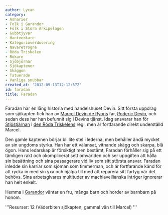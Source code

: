 ```yaml
---
author: Lycan
category:
- Asharier
- Folk i Garandor
- Folk i Stora Arkipelagen
- Gubbtjyvar
- Hantverkare
- Kategoriöverdosering
- Navaretrogna
- Röda Triskelen
- Rökare
- Sjöbjörnar
- Sjökaptener
- Skäggon
- Tatuerade
- Vanliga snubbar
created_at: '2012-09-13T12:12:57Z'
id: faradan
title: Faradan
---
```

Faradan har en lång historia med handelshuset Devin. Sitt första uppdrag som sjökapten fick han av [Marcel Devin de Ryons] far, [Roderic Devin], och sedan dess har han befunnit sig i Devins tjänst. Idag ansvarar han för [Stjöstjärnan] i [den Röda Triskelens] regi, men är fortfarande direkt underställd Marcel.

Den gamle kaptenen börjar bli lite stel i lederna, men behåller ändå mycket av sin ungdoms styrka. Han har ett välansat, vitnande skägg och skarpa, blå ögon. Hans ledarskap är försiktigt men bestämt, Faradan förhåller sig på ett tämligen rakt och okomplicerat sett omvärlden och ser uppgiften att hålla sin besättning och sina passagerare vid liv som sitt största ansvar. Faradan inledde sin karriär som sjöman som timmerman, och är fortfarande känd för att rycka in med sin yxa och hjälpa till med att reparera sitt fartyg när det behövs. Sina arbetsgivares multituder av machiavellianska intriger ignorerar han helt enkelt.

Hemma i [Garandor] väntar en fru, många barn och horder av barnbarn på honom.

'''Resurser: 12 (Väderbiten sjökapten, gammal vän till Marcel) '''

  [Marcel Devin de Ryons]: Marcel_Devin_de_Ryon
  [Roderic Devin]: Roderic_Devin
  [Stjöstjärnan]: Stjöstjärnan
  [den Röda Triskelens]: Den_Röda_Triskelen
  [Garandor]: Garandor